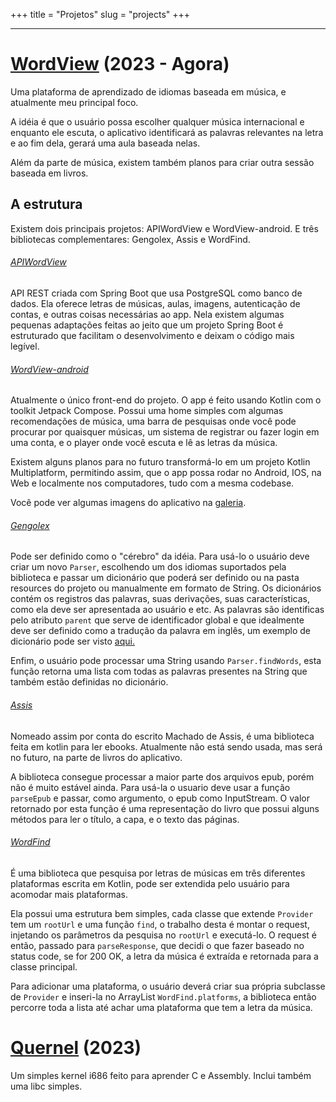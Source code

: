 +++
title = "Projetos"
slug = "projects"
+++

---

# [WordView](https://github.com/word-view) (2023 - Agora)
Uma plataforma de aprendizado de idiomas baseada em música, e atualmente meu principal foco.

A idéia é que o usuário possa escolher qualquer música internacional e enquanto ele escuta, o aplicativo identificará as palavras relevantes na letra e ao fim dela, gerará uma aula baseada nelas.

Além da parte de música, existem também planos para criar outra sessão baseada em livros.

## A estrutura
Existem dois principais projetos: APIWordView e WordView-android. E três bibliotecas complementares: Gengolex, Assis e WordFind.

###### [APIWordView](https://github.com/word-view/APIWordView)
API REST criada com Spring Boot que usa PostgreSQL como banco de dados. Ela oferece letras de músicas, aulas, imagens, autenticação de contas, e outras coisas necessárias ao app. Nela existem algumas pequenas adaptações feitas ao jeito que um projeto Spring Boot é estruturado que facilitam o desenvolvimento e deixam o código mais legível.


###### [WordView-android](https://github.com/word-view/WordView-android)
Atualmente o único front-end do projeto. O app é feito usando Kotlin com o toolkit Jetpack Compose. Possui uma home simples com algumas recomendações de música, uma barra de pesquisas onde você pode procurar por quaisquer músicas, um sistema de registrar ou fazer login em uma conta, e o player onde você escuta e lê as letras da música.

Existem alguns planos para no futuro transformá-lo em um projeto Kotlin Multiplatform, permitindo assim, que o app possa rodar no Android, IOS, na Web e localmente nos computadores, tudo com a mesma codebase.

Você pode ver algumas imagens do aplicativo na [galeria](gallery/#wordview-android).

###### [Gengolex](https://github.com/word-view/gengolex)
Pode ser definido como o "cérebro" da idéia. Para usá-lo o usuário deve criar um novo `Parser`, escolhendo um dos idiomas suportados pela biblioteca e passar um dicionário que poderá ser definido ou na pasta resources do projeto ou manualmente em formato de String. Os dicionários contém os registros das palavras, suas derivações, suas características, como ela deve ser apresentada ao usuário e etc. As palavras são identificas pelo atributo `parent` que serve de identificador global e que idealmente deve ser definido como a tradução da palavra em inglês, um exemplo de dicionário pode ser visto [aqui.](https://github.com/word-view/gengolex/blob/master/src/test/resources/dictionaries/kanji/kanji.json)

Enfim, o usuário pode processar uma String usando `Parser.findWords`, esta função retorna uma lista com todas as palavras presentes na String que também estão definidas no dicionário.

###### [Assis](https://github.com/word-view/assis)
Nomeado assim por conta do escrito Machado de Assis, é uma biblioteca feita em kotlin para ler ebooks. Atualmente não está sendo usada, mas será no futuro, na parte de livros do aplicativo.

A biblioteca consegue processar a maior parte dos arquivos epub, porém não é muito estável ainda. Para usá-la o usuario deve usar a função `parseEpub` e passar, como argumento, o epub como InputStream. O valor retornado por esta função é uma representação do livro que possui alguns métodos para ler o título, a capa, e o texto das páginas.

###### [WordFind](https://github.com/word-view/WordFind)
É uma biblioteca que pesquisa por letras de músicas em três diferentes plataformas escrita em Kotlin, pode ser extendida pelo usuário para acomodar mais plataformas.

Ela possui uma estrutura bem simples, cada classe que extende `Provider` tem um `rootUrl` e uma função `find`, o trabalho desta é montar o request, injetando os parâmetros da pesquisa no `rootUrl` e executá-lo. O request é então, passado para `parseResponse`, que decidi o que fazer baseado no status code, se for 200 OK, a letra da música é extraída e retornada para a classe principal.

Para adicionar uma plataforma, o usuário deverá criar sua própria subclasse de `Provider` e inseri-la no ArrayList `WordFind.platforms`, a biblioteca então percorre toda a lista até achar uma plataforma que tem a letra da música.

# [Quernel](https://github.com/64ArthurAraujo/Quernel) (2023)
Um simples kernel i686 feito para aprender C e Assembly. Inclui também uma libc simples.